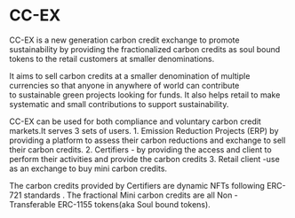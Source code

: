 # CC-EX

CC-EX is a new generation carbon credit exchange to promote sustainability by providing the fractionalized carbon credits as soul bound tokens to the retail customers at smaller denominations. 

It aims to sell carbon credits at a smaller denomination of multiple currencies so that anyone in anywhere of world can contribute to sustainable green projects looking for funds. It also helps retail to make systematic and small contributions to support sustainability.

CC-EX can be used for both compliance and voluntary carbon credit markets.It serves 3 sets of users. 
    1. Emission Reduction Projects (ERP) by providing a platform to assess their carbon reductions and exchange to sell their carbon credits. 
    2. Certifiers - by providing the access and client to perform their activities and provide the carbon credits 
    3. Retail client -use as an exchange to buy mini carbon credits.

The carbon credits provided by Certifiers are dynamic NFTs following ERC-721 standards . The fractional Mini carbon credits are all Non -Transferable ERC-1155 tokens(aka Soul bound tokens). 


